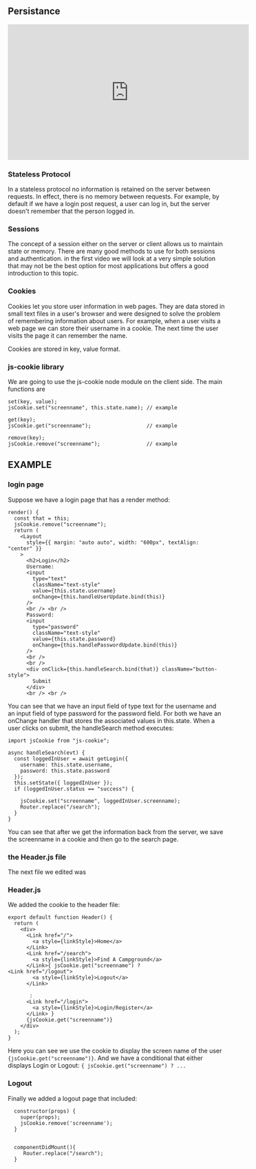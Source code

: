## Persistance

<iframe width="560" height="315" src="https://www.youtube.com/embed/Z71R0EJA2dY" frameborder="0" allowfullscreen></iframe>



### Stateless Protocol
In a stateless protocol no information is retained on the server between requests. In effect, there is no memory between requests. For example, by default if we have a login post request, a user can log in, but the server doesn't remember that the person logged in. 

### Sessions
The concept of a session either on the server or client allows us to maintain state or memory. There are many good methods to use for both sessions and authentication. in the first video we will look at a very simple solution that may not be the best option for most applications but offers a good introduction to this topic.

### Cookies
Cookies let you store user information in web pages. They are data stored in small text files in a user's browser and were designed to solve the problem of remembering information about users. For example, when a user visits a web page we can store their username in a cookie. The next time the user visits the page it can remember the name. 

Cookies are stored in key, value format.

### js-cookie library

We are going to use the js-cookie node module on the client side. The main functions are

	set(key, value);
	jsCookie.set("screenname", this.state.name); // example
	
	get(key);
	jsCookie.get("screenname");                  // example
	
	remove(key);
	jsCookie.remove("screenname");               // example
	

## EXAMPLE

### login page

Suppose we have a login page that has a render method:

    render() {
      const that = this;
      jsCookie.remove("screenname");
      return (
        <Layout
          style={{ margin: "auto auto", width: "600px", textAlign: "center" }}
        >
          <h2>Login</h2>
          Username:
          <input
            type="text"
            className="text-style"
            value={this.state.username}
            onChange={this.handleUserUpdate.bind(this)}
          />
          <br /> <br />
          Password:
          <input
            type="password"
            className="text-style"
            value={this.state.password}
            onChange={this.handlePasswordUpdate.bind(this)}
          />
          <br />
          <br />
          <div onClick={this.handleSearch.bind(that)} className="button-style">
            Submit
          </div>
          <br /> <br />

You can see that we have an input field of type text for the username and an input field of type password for the password field. For both we have an onChange handler that stores the associated values in this.state. When a user clicks on submit, the handleSearch method executes:

	import jsCookie from "js-cookie";

    async handleSearch(evt) {
      const loggedInUser = await getLogin({
        username: this.state.username,
        password: this.state.password
      });
      this.setState({ loggedInUser });
      if (loggedInUser.status == "success") {

        jsCookie.set("screenname", loggedInUser.screenname);
        Router.replace("/search");
      }
    }

You can see that after we get the information back from the server, we save the screenname in a cookie and then go to the search page.

### the Header.js file

The next file we edited was 

### Header.js

We added the cookie to the header file:

    export default function Header() {
      return (
        <div>
          <Link href="/">
            <a style={linkStyle}>Home</a>
          </Link>
          <Link href="/search">
            <a style={linkStyle}>Find A Campground</a>
          </Link>{ jsCookie.get("screenname") ? 
    <Link href="/logout">
            <a style={linkStyle}>Logout</a>
          </Link> 

           :
          <Link href="/login">
            <a style={linkStyle}>Login/Register</a>
          </Link> }
          {jsCookie.get("screenname")}
        </div>
      );
    }

Here you can see we use the cookie to display the screen name of the user `{jsCookie.get("screenname")}`. And we have a conditional that either displays Login or Logout: `{ jsCookie.get("screenname") ? ...`

### Logout
Finally we added a logout page that included:

      constructor(props) {
        super(props);
        jsCookie.remove('screenname');
      }

      
      componentDidMount(){
         Router.replace("/search");
      }

